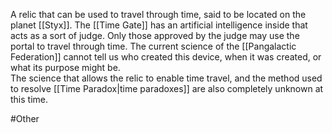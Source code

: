 A relic that can be used to travel through time, said to be located on the planet <span class="political-bodies-places">[[Styx]]</span>.
The <span class="miscellaneous">[[Time Gate]]</span> has an artificial intelligence inside that acts as a sort of judge.  Only those approved by the judge may use the portal to travel through time.
The current science of the <span class="political-bodies-places">[[Pangalactic Federation]]</span> cannot tell us who created this device, when it was created, or what its purpose might be.  
The science that allows the relic to enable time travel, and the method used to resolve <span class="miscellaneous">[[Time Paradox|time paradoxes]]</span> are also completely unknown at this time.

#Other